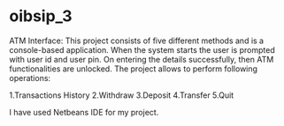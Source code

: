 # oibsip_3

ATM Interface: This project consists of five different methods and is a console-based application. When the system starts the user is prompted with user id and user pin. On entering the details successfully, then ATM functionalities are unlocked. The project allows to perform following operations:

1.Transactions History 
2.Withdraw 
3.Deposit 
4.Transfer 
5.Quit

I have used Netbeans IDE for my project.
